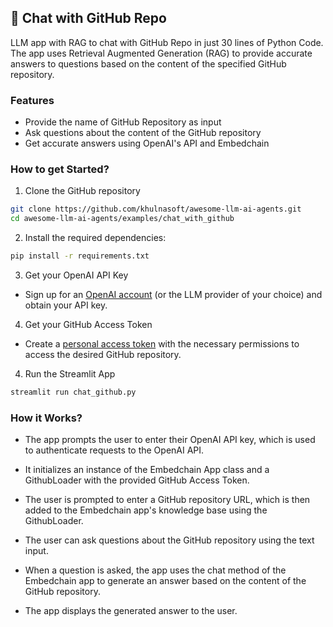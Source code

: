 ## 💬 Chat with GitHub Repo

LLM app with RAG to chat with GitHub Repo in just 30 lines of Python Code. The app uses Retrieval Augmented Generation (RAG) to provide accurate answers to questions based on the content of the specified GitHub repository.

### Features

- Provide the name of GitHub Repository as input
- Ask questions about the content of the GitHub repository
- Get accurate answers using OpenAI's API and Embedchain

### How to get Started?

1. Clone the GitHub repository

```bash
git clone https://github.com/khulnasoft/awesome-llm-ai-agents.git
cd awesome-llm-ai-agents/examples/chat_with_github
```
2. Install the required dependencies:

```bash
pip install -r requirements.txt
```
3. Get your OpenAI API Key

- Sign up for an [OpenAI account](https://platform.openai.com/) (or the LLM provider of your choice) and obtain your API key.

4. Get your GitHub Access Token

- Create a [personal access token](https://docs.github.com/en/enterprise-server@3.6/authentication/keeping-your-account-and-data-secure/managing-your-personal-access-tokens#creating-a-personal-access-token) with the necessary permissions to access the desired GitHub repository.

4. Run the Streamlit App
```bash
streamlit run chat_github.py
```

### How it Works?

- The app prompts the user to enter their OpenAI API key, which is used to authenticate requests to the OpenAI API.

- It initializes an instance of the Embedchain App class and a GithubLoader with the provided GitHub Access Token.

- The user is prompted to enter a GitHub repository URL, which is then added to the Embedchain app's knowledge base using the GithubLoader.

- The user can ask questions about the GitHub repository using the text input.

- When a question is asked, the app uses the chat method of the Embedchain app to generate an answer based on the content of the GitHub repository.

- The app displays the generated answer to the user.
